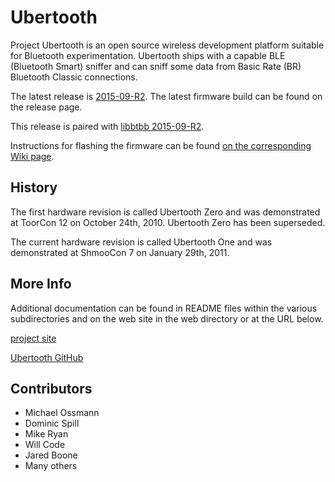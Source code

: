 Ubertooth
=========

Project Ubertooth is an open source wireless development platform
suitable for Bluetooth experimentation. Ubertooth ships with a capable
BLE (Bluetooth Smart) sniffer and can sniff some data from Basic Rate
(BR) Bluetooth Classic connections.

The latest release is [2015-09-R2](https://github.com/greatscottgadgets/ubertooth/releases/tag/2015-09-R2).
The latest firmware build can be found on the release page.

This release is paired with [libbtbb 2015-09-R2](https://github.com/greatscottgadgets/libbtbb/releases/tag/2015-09-R2).

Instructions for flashing the firmware can be found [on the corresponding Wiki page](https://github.com/greatscottgadgets/ubertooth/wiki/Firmware).

History
-------

The first hardware revision is called Ubertooth Zero and was demonstrated at
ToorCon 12 on October 24th, 2010.  Ubertooth Zero has been superseded.

The current hardware revision is called Ubertooth One and was demonstrated at
ShmooCon 7 on January 29th, 2011.

More Info
---------

Additional documentation can be found in README files within the various
subdirectories and on the web site in the web directory or at the URL below.

[project site](http://ubertooth.sourceforge.net/)

[Ubertooth GitHub](https://github.com/greatscottgadgets/ubertooth)

Contributors
------------

 - Michael Ossmann
 - Dominic Spill
 - Mike Ryan
 - Will Code
 - Jared Boone
 - Many others
